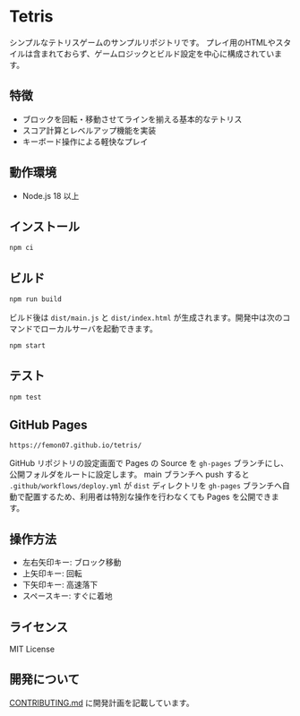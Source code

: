 # Tetris

シンプルなテトリスゲームのサンプルリポジトリです。
プレイ用のHTMLやスタイルは含まれておらず、ゲームロジックとビルド設定を中心に構成されています。


## 特徴
- ブロックを回転・移動させてラインを揃える基本的なテトリス
- スコア計算とレベルアップ機能を実装
- キーボード操作による軽快なプレイ

## 動作環境
- Node.js 18 以上

## インストール
```bash
npm ci
```

## ビルド
```bash
npm run build
```
ビルド後は `dist/main.js` と `dist/index.html` が生成されます。開発中は次のコマンドでローカルサーバを起動できます。
```bash
npm start
```

## テスト
```bash
npm test
```

## GitHub Pages
```
https://femon07.github.io/tetris/
```
GitHub リポジトリの設定画面で Pages の Source を `gh-pages` ブランチにし、公開フォルダをルートに設定します。
main ブランチへ push すると `.github/workflows/deploy.yml` が `dist` ディレクトリを `gh-pages` ブランチへ自動で配置するため、利用者は特別な操作を行わなくても Pages を公開できます。

## 操作方法
- 左右矢印キー: ブロック移動
- 上矢印キー: 回転
- 下矢印キー: 高速落下
- スペースキー: すぐに着地

## ライセンス
MIT License

## 開発について

[CONTRIBUTING.md](CONTRIBUTING.md) に開発計画を記載しています。
